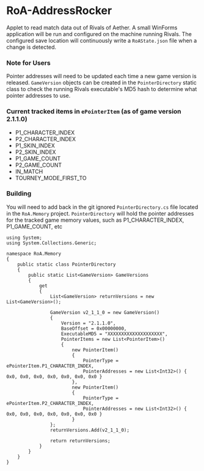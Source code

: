 # RoA-AddressRocker
Applet to read match data out of Rivals of Aether. A small WinForms application will be run and configured on the machine running Rivals. The configured save location will continuously write a `RoAState.json` file when a change is detected.

### Note for Users
Pointer addresses will need to be updated each time a new game version is released. `GameVersion` objects can be created in the `PointerDirectory` static class to check the running Rivals executable's MD5 hash to determine what pointer addresses to use.

### Current tracked items in `ePointerItem` (as of game version 2.1.1.0)
- P1_CHARACTER_INDEX
- P2_CHARACTER_INDEX
- P1_SKIN_INDEX
- P2_SKIN_INDEX
- P1_GAME_COUNT
- P2_GAME_COUNT
- IN_MATCH
- TOURNEY_MODE_FIRST_TO

### Building
You will need to add back in the git ignored `PointerDirectory.cs` file located in the `RoA.Memory` project. `PointerDirectory` will hold the pointer addresses for the tracked game memory values, such as P1_CHARACTER_INDEX, P1_GAME_COUNT, etc

```
using System;
using System.Collections.Generic;

namespace RoA.Memory
{
    public static class PointerDirectory
    {
        public static List<GameVersion> GameVersions
        {
            get
            {
                List<GameVersion> returnVersions = new List<GameVersion>();

                GameVersion v2_1_1_0 = new GameVersion()
                {
                    Version = "2.1.1.0",
                    BaseOffset = 0x00000000,
                    ExecutableMD5 = "XXXXXXXXXXXXXXXXXXXX",
                    PointerItems = new List<PointerItem>()
                    {
                        new PointerItem()
                        {
                            PointerType = ePointerItem.P1_CHARACTER_INDEX,
                            PointerAddresses = new List<Int32>() { 0x0, 0x0, 0x0, 0x0, 0x0, 0x0, 0x0 }
                        },
                        new PointerItem()
                        {
                            PointerType = ePointerItem.P2_CHARACTER_INDEX,
                            PointerAddresses = new List<Int32>() { 0x0, 0x0, 0x0, 0x0, 0x0, 0x0, 0x0 }
                        }
                };
                returnVersions.Add(v2_1_1_0);

                return returnVersions;
            }
        }
    }
}

```
